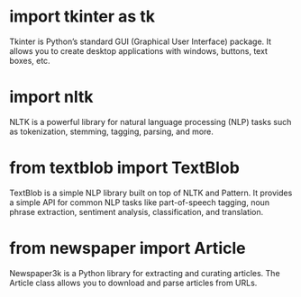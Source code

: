 # import tkinter as tk
Tkinter is Python’s standard GUI (Graphical User Interface) package.
It allows you to create desktop applications with windows, buttons, text boxes, etc.

# import nltk
NLTK is a powerful library for natural language processing (NLP) tasks such as tokenization,
stemming, tagging, parsing, and more.

# from textblob import TextBlob
TextBlob is a simple NLP library built on top of NLTK and Pattern.
It provides a simple API for common NLP tasks like part-of-speech tagging, noun phrase extraction,
sentiment analysis, classification, and translation.

# from newspaper import Article
Newspaper3k is a Python library for extracting and curating articles.
The Article class allows you to download and parse articles from URLs.